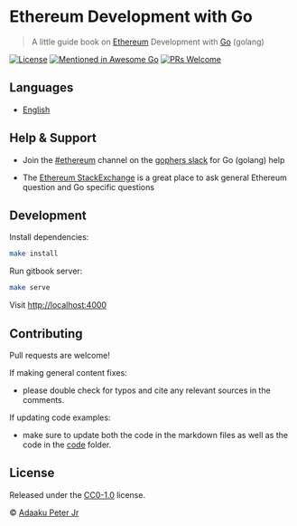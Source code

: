 # Ethereum Development with Go

> A little guide book on [Ethereum](https://www.ethereum.org/) Development with [Go](https://golang.org/) (golang)

[![License](http://img.shields.io/badge/license-MIT-blue.svg)](https://raw.githubusercontent.com/miguelmota/merkletreejs/master/LICENSE)
[![Mentioned in Awesome Go](https://awesome.re/mentioned-badge.svg)](https://github.com/avelino/awesome-go)
[![PRs Welcome](https://img.shields.io/badge/PRs-welcome-brightgreen.svg)](#contributing)


## Languages

* [English](en/)

## Help & Support

- Join the [#ethereum](https://gophers.slack.com/messages/C9HP1S9V2/) channel on the [gophers slack](https://invite.slack.golangbridge.org/) for Go (golang) help

- The [Ethereum StackExchange](https://ethereum.stackexchange.com/) is a great place to ask general Ethereum question and Go specific questions

## Development

Install dependencies:

```bash
make install
```

Run gitbook server:

```bash
make serve
```


Visit [http://localhost:4000](http://localhost:4000)

## Contributing

Pull requests are welcome!

If making general content fixes:

- please double check for typos and cite any relevant sources in the comments.

If updating code examples:

- make sure to update both the code in the markdown files as well as the code in the [code](code/) folder.

## License

Released under the [CC0-1.0](./LICENSE) license.

© [Adaaku Peter Jr](https://github.com/scarfacedotcom)